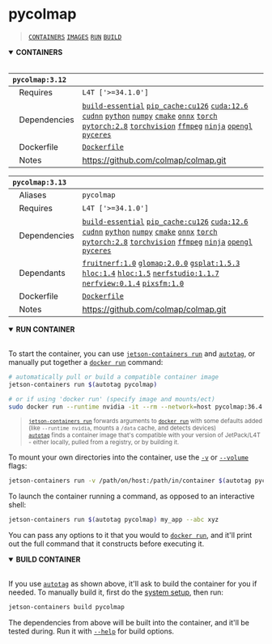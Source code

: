 # pycolmap

> [`CONTAINERS`](#user-content-containers) [`IMAGES`](#user-content-images) [`RUN`](#user-content-run) [`BUILD`](#user-content-build)

<details open>
<summary><b><a id="containers">CONTAINERS</a></b></summary>
<br>

| **`pycolmap:3.12`** | |
| :-- | :-- |
| &nbsp;&nbsp;&nbsp;Requires | `L4T ['>=34.1.0']` |
| &nbsp;&nbsp;&nbsp;Dependencies | [`build-essential`](/packages/build/build-essential) [`pip_cache:cu126`](/packages/cuda/cuda) [`cuda:12.6`](/packages/cuda/cuda) [`cudnn`](/packages/cuda/cudnn) [`python`](/packages/build/python) [`numpy`](/packages/numeric/numpy) [`cmake`](/packages/build/cmake/cmake_pip) [`onnx`](/packages/ml/onnx) [`torch`](/packages/pytorch) [`pytorch:2.8`](/packages/pytorch) [`torchvision`](/packages/pytorch/torchvision) [`ffmpeg`](/packages/multimedia/ffmpeg) [`ninja`](/packages/build/ninja) [`opengl`](/packages/multimedia/opengl) [`pyceres`](/packages/3d/3dvision/pyceres) |
| &nbsp;&nbsp;&nbsp;Dockerfile | [`Dockerfile`](Dockerfile) |
| &nbsp;&nbsp;&nbsp;Notes | https://github.com/colmap/colmap.git |

| **`pycolmap:3.13`** | |
| :-- | :-- |
| &nbsp;&nbsp;&nbsp;Aliases | `pycolmap` |
| &nbsp;&nbsp;&nbsp;Requires | `L4T ['>=34.1.0']` |
| &nbsp;&nbsp;&nbsp;Dependencies | [`build-essential`](/packages/build/build-essential) [`pip_cache:cu126`](/packages/cuda/cuda) [`cuda:12.6`](/packages/cuda/cuda) [`cudnn`](/packages/cuda/cudnn) [`python`](/packages/build/python) [`numpy`](/packages/numeric/numpy) [`cmake`](/packages/build/cmake/cmake_pip) [`onnx`](/packages/ml/onnx) [`torch`](/packages/pytorch) [`pytorch:2.8`](/packages/pytorch) [`torchvision`](/packages/pytorch/torchvision) [`ffmpeg`](/packages/multimedia/ffmpeg) [`ninja`](/packages/build/ninja) [`opengl`](/packages/multimedia/opengl) [`pyceres`](/packages/3d/3dvision/pyceres) |
| &nbsp;&nbsp;&nbsp;Dependants | [`fruitnerf:1.0`](/packages/3d/nerf/fruitnerf) [`glomap:2.0.0`](/packages/3d/3dvision/glomap) [`gsplat:1.5.3`](/packages/3d/gaussian_splatting/gsplat) [`hloc:1.4`](/packages/3d/3dvision/hloc) [`hloc:1.5`](/packages/3d/3dvision/hloc) [`nerfstudio:1.1.7`](/packages/3d/nerf/nerfstudio) [`nerfview:0.1.4`](/packages/3d/gaussian_splatting/nerfview) [`pixsfm:1.0`](/packages/3d/3dvision/pixsfm) |
| &nbsp;&nbsp;&nbsp;Dockerfile | [`Dockerfile`](Dockerfile) |
| &nbsp;&nbsp;&nbsp;Notes | https://github.com/colmap/colmap.git |

</details>

<details open>
<summary><b><a id="run">RUN CONTAINER</a></b></summary>
<br>

To start the container, you can use [`jetson-containers run`](/docs/run.md) and [`autotag`](/docs/run.md#autotag), or manually put together a [`docker run`](https://docs.docker.com/engine/reference/commandline/run/) command:
```bash
# automatically pull or build a compatible container image
jetson-containers run $(autotag pycolmap)

# or if using 'docker run' (specify image and mounts/ect)
sudo docker run --runtime nvidia -it --rm --network=host pycolmap:36.4.0

```
> <sup>[`jetson-containers run`](/docs/run.md) forwards arguments to [`docker run`](https://docs.docker.com/engine/reference/commandline/run/) with some defaults added (like `--runtime nvidia`, mounts a `/data` cache, and detects devices)</sup><br>
> <sup>[`autotag`](/docs/run.md#autotag) finds a container image that's compatible with your version of JetPack/L4T - either locally, pulled from a registry, or by building it.</sup>

To mount your own directories into the container, use the [`-v`](https://docs.docker.com/engine/reference/commandline/run/#volume) or [`--volume`](https://docs.docker.com/engine/reference/commandline/run/#volume) flags:
```bash
jetson-containers run -v /path/on/host:/path/in/container $(autotag pycolmap)
```
To launch the container running a command, as opposed to an interactive shell:
```bash
jetson-containers run $(autotag pycolmap) my_app --abc xyz
```
You can pass any options to it that you would to [`docker run`](https://docs.docker.com/engine/reference/commandline/run/), and it'll print out the full command that it constructs before executing it.
</details>
<details open>
<summary><b><a id="build">BUILD CONTAINER</b></summary>
<br>

If you use [`autotag`](/docs/run.md#autotag) as shown above, it'll ask to build the container for you if needed.  To manually build it, first do the [system setup](/docs/setup.md), then run:
```bash
jetson-containers build pycolmap
```
The dependencies from above will be built into the container, and it'll be tested during.  Run it with [`--help`](/jetson_containers/build.py) for build options.
</details>
